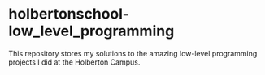 # holbertonschool-low_level_programming

This repository stores my solutions to the amazing low-level programming projects I did at the Holberton Campus.

